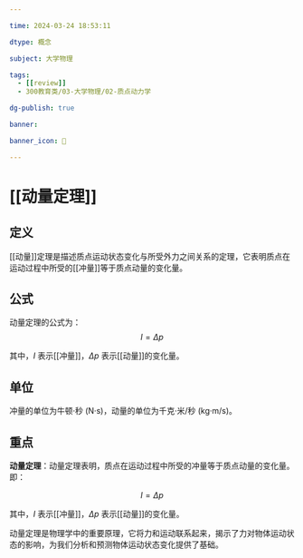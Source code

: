 ```yaml
---

time: 2024-03-24 18:53:11

dtype: 概念

subject: 大学物理

tags:
  - [[review]]
  - 300教育类/03-大学物理/02-质点动力学

dg-publish: true

banner: 

banner_icon: 🧠

---
```

# [[动量定理]]

## 定义

[[动量]]定理是描述质点运动状态变化与所受外力之间关系的定理，它表明质点在运动过程中所受的[[冲量]]等于质点动量的变化量。

## 公式

动量定理的公式为：$$ I = \Delta p $$

其中，$I$ 表示[[冲量]]，$\Delta p$ 表示[[动量]]的变化量。

## 单位

冲量的单位为牛顿·秒 (N·s)，动量的单位为千克·米/秒 (kg·m/s)。

## 重点

**动量定理**：动量定理表明，质点在运动过程中所受的冲量等于质点动量的变化量。即：

$$ I = \Delta p $$

其中，$I$ 表示[[冲量]]，$\Delta p$ 表示[[动量]]的变化量。

动量定理是物理学中的重要原理，它将力和运动联系起来，揭示了力对物体运动状态的影响，为我们分析和预测物体运动状态变化提供了基础。



